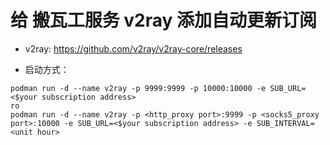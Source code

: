 # 给 搬瓦工服务 v2ray 添加自动更新订阅

- v2ray: https://github.com/v2ray/v2ray-core/releases

- 启动方式：

```shell
podman run -d --name v2ray -p 9999:9999 -p 10000:10000 -e SUB_URL=<$your subscription address>
ro
podman run -d --name v2ray -p <http_proxy port>:9999 -p <socks5_proxy port>:10000 -e SUB_URL=<$your subscription address> -e SUB_INTERVAL=<unit hour>
```
